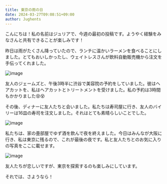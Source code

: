 ```yaml
---
title: 東京の雨の日
date: 2024-03-27T09:08:51+09:00
author: Jughents
---
```


こんにちは！私の名前はジュリアで、今週の最初の投稿です。ようやく経験をみなさんと共有できることが楽しみです！

昨日は雨がたくさん降っていたので、ランチに温かいラーメンを食べることにしました。とてもおいしかったし、ウェイトレスさんが飲料自動販売機から注文を手伝ってくれました。

![image](https://github.com/devhou-se/www-jp/assets/164986372/433570f7-6b4f-4875-ae43-60e4de93da06)

友人のジェームズと、午後3時半に渋谷で美容院の予約をしていました。彼はヘアカットを、私はヘアカットとトリートメントを受けました。私の予約は3時間もかかりました😵😵

その後、ディナーに友人たちと会いました。私たちは寿司屋に行き、友人のバイリーは16皿の寿司を注文しました。それはとても素晴らしいことでした。

![image](https://github.com/devhou-se/www-jp/assets/164986372/85f1ef54-bea5-4205-b34c-e189ff91514c)

私たちは、家の畳部屋でゆず酒を飲んで夜を終えました。今日はみんなが大阪に行き、私は東京に残るので、これが最後の夜です。私と友人たちとのお気に入りの写真をここに載せます。

![image](https://github.com/devhou-se/www-jp/assets/164986372/67ad0d01-9797-4596-86af-13b49d9ce1a3)

友人たちが恋しいですが、東京を探索するのも楽しみにしています。

それでは、さようなら！